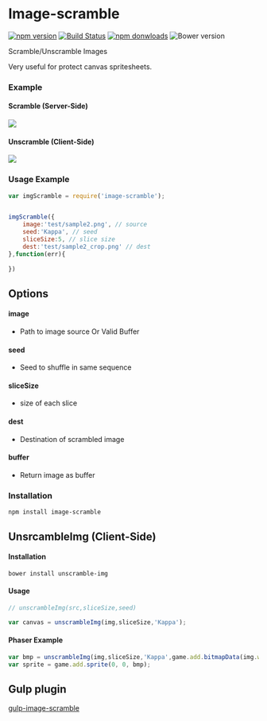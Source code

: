 # Image-scramble

[![npm version](https://img.shields.io/npm/v/image-scramble.svg?style=flat-square)](https://www.npmjs.com/package/image-scramble) 
[![Build Status](https://img.shields.io/travis/webcaetano/image-scramble.svg?style=flat-square)](https://travis-ci.org/webcaetano/image-scramble) 
[![npm donwloads](https://img.shields.io/npm/dm/image-scramble.svg?style=flat-square)](https://www.npmjs.com/package/image-scramble) 
![Bower version](https://img.shields.io/bower/v/image-scramble.svg)


Scramble/Unscramble Images

Very useful for protect canvas spritesheets.

### Example

#### Scramble (Server-Side)
![](http://i.imgur.com/4oReaij.png)

#### Unscramble (Client-Side)
![](http://i.imgur.com/AwfN1Gq.png)

### Usage Example

```javascript
var imgScramble = require('image-scramble');


imgScramble({
	image:'test/sample2.png', // source
	seed:'Kappa', // seed
	sliceSize:5, // slice size
	dest:'test/sample2_crop.png' // dest
},function(err){
	
})
```

## Options

#### image
- Path to image source Or Valid Buffer

#### seed
- Seed to shuffle in same sequence

#### sliceSize
- size of each slice

#### dest
- Destination of scrambled image

#### buffer <optional>
- Return image as buffer

### Installation 

```
npm install image-scramble
```


## UnsrcambleImg (Client-Side)

#### Installation
```
bower install unscramble-img
```

#### Usage 

```javascript
// unscrambleImg(src,sliceSize,seed)

var canvas = unscrambleImg(img,sliceSize,'Kappa');
```

#### Phaser Example

```javascript
var bmp = unscrambleImg(img,sliceSize,'Kappa',game.add.bitmapData(img.width,img.height));
var sprite = game.add.sprite(0, 0, bmp);
```

## Gulp plugin

[gulp-image-scramble](https://github.com/webcaetano/gulp-image-scramble)
